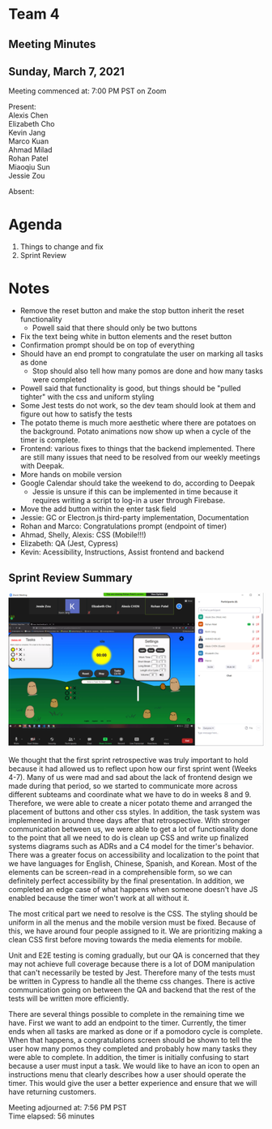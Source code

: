 # Team 4
## Meeting Minutes
## Sunday, March 7, 2021

Meeting commenced at: 7:00 PM PST on Zoom

Present:  
Alexis Chen  
Elizabeth Cho  
Kevin Jang  
Marco Kuan  
Ahmad Milad  
Rohan Patel  
Miaoqiu Sun  
Jessie Zou  

Absent:  

# Agenda
1. Things to change and fix
2. Sprint Review

# Notes
- Remove the reset button and make the stop button inherit the reset functionality
  - Powell said that there should only be two buttons
- Fix the text being white in button elements and the reset button
- Confirmation prompt should be on top of everything
- Should have an end prompt to congratulate the user on marking all tasks as done
  - Stop should also tell how many pomos are done and how many tasks were completed
- Powell said that functionality is good, but things should be "pulled tighter" with the css and uniform styling
- Some Jest tests do not work, so the dev team should look at them and figure out how to satisfy the tests
- The potato theme is much more aesthetic where there are potatoes on the background. Potato animations now show up when a cycle of the timer is complete.
- Frontend: various fixes to things that the backend implemented. There are still many issues that need to be resolved from our weekly meetings with Deepak.
- More hands on mobile version
- Google Calendar should take the weekend to do, according to Deepak
  - Jessie is unsure if this can be implemented in time because it requires writing a script to log-in a user through Firebase.
- Move the add button within the enter task field
- Jessie: GC or Electron.js third-party implementation, Documentation
- Rohan and Marco: Congratulations prompt (endpoint of timer) 
- Ahmad, Shelly, Alexis: CSS (Mobile!!!)
- Elizabeth: QA (Jest, Cypress)
- Kevin: Acessibility, Instructions, Assist frontend and backend

## Sprint Review Summary
![Sprint Review Timer](../misc/030721-sprint-2-review-timer.png)

We thought that the first sprint retrospective was truly important to hold because it had allowed us to reflect upon how our first sprint went (Weeks 4-7). Many of us were mad and sad about the lack of frontend design we made during that period, so we started to communicate more across different subteams and coordinate what we have to do in weeks 8 and 9. Therefore, we were able to create a nicer potato theme and arranged the placement of buttons and other css styles. In addition, the task system was implemented in around three days after that retrospective. With stronger communication between us, we were able to get a lot of functionality done to the point that all we need to do is clean up CSS and write up finalized systems diagrams such as ADRs and a C4 model for the timer's behavior. There was a greater focus on accessibility and localization to the point that we have languages for English, Chinese, Spanish, and Korean. Most of the elements can be screen-read in a comprehensible form, so we can definitely perfect accessibility by the final presentation. In addition, we completed an edge case of what happens when someone doesn't have JS enabled because the timer won't work at all without it.

The most critical part we need to resolve is the CSS. The styling should be uniform in all the menus and the mobile version must be fixed. Because of this, we have around four people assigned to it. We are prioritizing making a clean CSS first before moving towards the media elements for mobile. 

Unit and E2E testing is coming gradually, but our QA is concerned that they may not achieve full coverage because there is a lot of DOM manipulation that can't necessarily be tested by Jest. Therefore many of the tests must be written in Cypress to handle all the theme css changes. There is active communication going on between the QA and backend that the rest of the tests will be written more efficiently. 

There are several things possible to complete in the remaining time we have. First we want to add an endpoint to the timer. Currently, the timer ends when all tasks are marked as done or if a pomodoro cycle is complete. When that happens, a congratulations screen should be shown to tell the user how many pomos they completed and probably how many tasks they were able to complete. In addition, the timer is initially confusing to start because a user must input a task. We would like to have an icon to open an instructions menu that clearly describes how a user should operate the timer. This would give the user a better experience and ensure that we will have returning customers. 

Meeting adjourned at: 7:56 PM PST  
Time elapsed: 56 minutes
